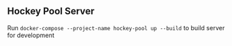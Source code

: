 ## Hockey Pool Server

Run ```docker-compose --project-name hockey-pool up --build``` to build server for development

